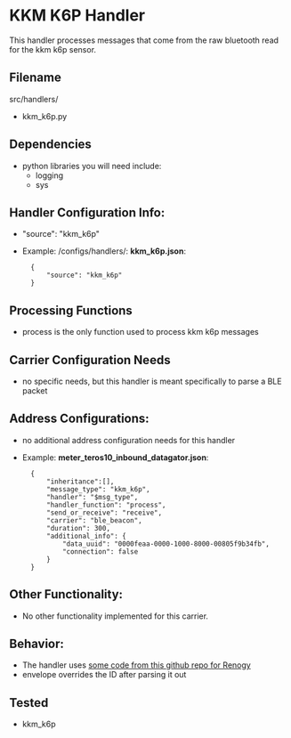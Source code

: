 # KKM K6P Handler
This handler processes messages that come from the raw bluetooth read for the kkm k6p sensor. 

## Filename
src/handlers/
- kkm_k6p.py

## Dependencies
- python libraries you will need include:
    - logging
    - sys 
  

## Handler Configuration Info:
- "source": "kkm_k6p" 

- Example: 
/configs/handlers/:
**kkm_k6p.json**:

        {
            "source": "kkm_k6p"
        }

## Processing Functions 
-  process is the only function used to process kkm k6p messages

## Carrier Configuration Needs
- no specific needs, but this handler is meant specifically to parse a BLE packet 

## Address Configurations: 
- no additional address configuration needs for this handler 
- Example: 
**meter_teros10_inbound_datagator.json**:

        {
            "inheritance":[],
            "message_type": "kkm_k6p",
            "handler": "$msg_type",
            "handler_function": "process",
            "send_or_receive": "receive",
            "carrier": "ble_beacon",
            "duration": 300,
            "additional_info": {
                "data_uuid": "0000feaa-0000-1000-8000-00805f9b34fb",
                "connection": false
            } 
        }


## Other Functionality: 
- No other functionality implemented for this carrier. 

## Behavior: 
- The handler uses [some code from this github repo for Renogy](https://github.com/cyrils/renogy-bt/tree/main/renogybt)
- envelope overrides the ID after parsing it out 

## Tested 
- kkm_k6p

